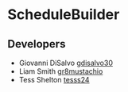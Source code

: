 # ScheduleBuilder

## Developers

- Giovanni DiSalvo [gdisalvo30](https://github.com/gdisalvo30)
- Liam Smith [gr8mustachio](gr8mustachio)
- Tess Shelton [tesss24](https://github.com/tesss24)
